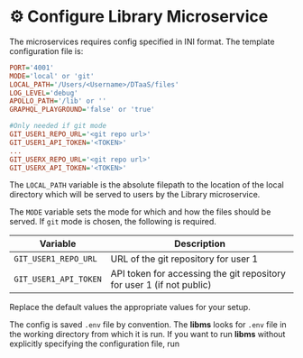 # :gear: Configure Library Microservice

The microservices requires config specified in INI format.
The template configuration file is:

```ini
PORT='4001'
MODE='local' or 'git'
LOCAL_PATH='/Users/<Username>/DTaaS/files'
LOG_LEVEL='debug'
APOLLO_PATH='/lib' or ''
GRAPHQL_PLAYGROUND='false' or 'true'

#Only needed if git mode
GIT_USER1_REPO_URL='<git repo url>'
GIT_USER1_API_TOKEN='<TOKEN>'
...
GIT_USERX_REPO_URL='<git repo url>'
GIT_USERX_API_TOKEN='<TOKEN>'

```

The `LOCAL_PATH` variable is the absolute filepath to the
location of the local directory which will be served to users
by the Library microservice.

The `MODE` variable sets the mode for which and how the files should be served. If `git` mode is chosen, the following is required.

| Variable | Description |
|----------|-------------|
| `GIT_USER1_REPO_URL` | URL of the git repository for user 1 |
| `GIT_USER1_API_TOKEN` | API token for accessing the git repository for user 1 (if not public) |

Replace the default values the appropriate values for your setup.

The config is saved `.env` file by convention. The **libms** looks for
`.env` file in the working directory from which it is run.
If you want to run **libms** without explicitly specifying the configuration
file, run
